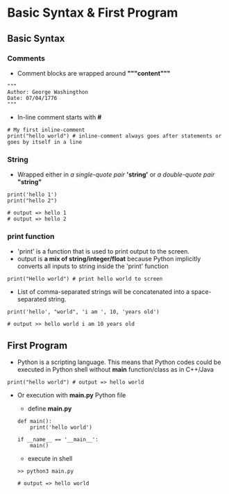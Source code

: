 # Basic Syntax & First Program

## Basic Syntax

### Comments
* Comment blocks are wrapped around **"""content"""**
```
"""
Author: George Washingthon
Date: 07/04/1776
"""
```
* In-line comment starts with **#**
```
# My first inline-comment
print("hello world") # inline-comment always goes after statements or goes by itself in a line
```

### String
* Wrapped either in _a single-quote pair_ **'string'** or _a double-quote pair_ **"string"**
```
print('hello 1')
print("hello 2")

# output => hello 1
# output => hello 2
``` 

### print function
* 'print' is a function that is used to print output to the screen.
*  output is **a mix of string/integer/float** because Python implicitly converts all inputs to string inside the 'print' function
```
print("Hello world") # print hello world to screen
```
* List of comma-separated strings will be concatenated into a space-separated string. 
```
print('hello', "world", 'i am ', 10, 'years old')

# output >> hello world i am 10 years old
```

## First Program
* Python is a scripting language. This means that Python codes could be executed in Python shell without **main** function/class as in C++/Java 
```
print("hello world") # output => hello world
```
- Or execution with **main.py** Python file
	- define **main.py**
	```
	def main():
		print('hello world')

	if __name__ == '__main__':
		main()
	```

	- execute in shell
	```
	>> python3 main.py

	# output => hello world
	```
